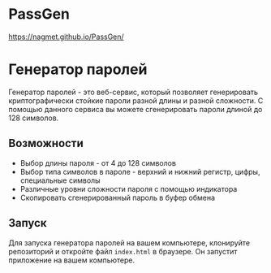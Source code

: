 # PassGen
https://nagmet.github.io/PassGen/

# Генератор паролей

Генератор паролей - это веб-сервис, который позволяет генерировать криптографически стойкие пароли разной длины и разной сложности. С помощью данного сервиса вы можете сгенерировать пароли длиной до 128 символов.

## Возможности

- Выбор длины пароля - от 4 до 128 символов
- Выбор типа символов в пароле - верхний и нижний регистр, цифры, специальные символы
- Различные уровни сложности пароля с помощью индикатора
- Скопировать сгенерированный пароль в буфер обмена

## Запуск

Для запуска генератора паролей на вашем компьютере, клонируйте репозиторий и откройте файл `index.html` в браузере. Он запустит приложение на вашем компьютере.
